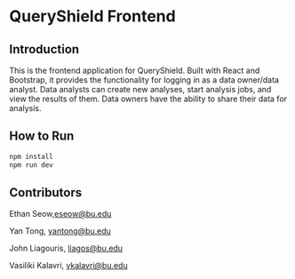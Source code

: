 # QueryShield Frontend

## Introduction

This is the frontend application for QueryShield. Built with React and Bootstrap, it provides the functionality for logging in as a data owner/data analyst. Data analysts can create new analyses, start analysis jobs, and view the results of them. Data owners have the ability to share their data for analysis.

## How to Run

```bash
npm install
npm run dev
```

## Contributors

Ethan Seow,eseow@bu.edu

Yan Tong, yantong@bu.edu

John Liagouris, liagos@bu.edu

Vasiliki Kalavri, vkalavri@bu.edu

